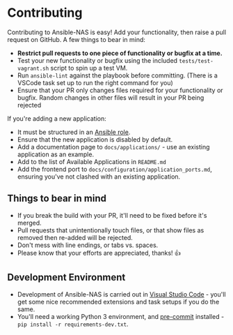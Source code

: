 # Contributing

Contributing to Ansible-NAS is easy! Add your functionality, then raise a pull request on GitHub. A few things to bear in mind:

* **Restrict pull requests to one piece of functionality or bugfix at a time.**
* Test your new functionality or bugfix using the included `tests/test-vagrant.sh` script to spin up a test VM.
* Run `ansible-lint` against the playbook before committing. (There is a VSCode task set up to run the right command for you)
* Ensure that your PR only changes files required for your functionality or bugfix. Random changes in other files will result in your PR being rejected

If you're adding a new application:

* It must be structured in an [Ansible role](https://docs.ansible.com/ansible/latest/user_guide/playbooks_reuse_roles.html).
* Ensure that the new application is disabled by default.
* Add a documentation page to `docs/applications/` - use an existing application as an example.
* Add to the list of Available Applications in `README.md`
* Add the frontend port to `docs/configuration/application_ports.md`, ensuring you've not clashed with an existing application.

## Things to bear in mind

* If you break the build with your PR, it'll need to be fixed before it's merged.
* Pull requests that unintentionally touch files, or that show files as removed then re-added will be rejected.
* Don't mess with line endings, or tabs vs. spaces.
* Please know that your efforts are appreciated, thanks! :+1:

## Development Environment

* Development of Ansible-NAS is carried out in [Visual Studio Code](https://code.visualstudio.com/) - you'll get some nice
recommended extensions and task setups if you do the same.
* You'll need a working Python 3 environment, and [pre-commit](https://pre-commit.com) installed - `pip install -r requirements-dev.txt`.
